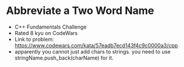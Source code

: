 # Abbreviate a Two Word Name

* C++ Fundamentals Challenge
* Rated 8 kyu on CodeWars
* Link to problem: https://www.codewars.com/kata/57eadb7ecd143f4c9c0000a3/cpp
* apparently you cannot just add chars to strings. you need to use stringName.push_back(charName) for it.
